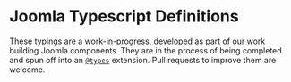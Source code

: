 # Joomla Typescript Definitions

These typings are a work-in-progress, developed as part of our work building
Joomla components. They are in the process of being completed and spun off into 
an [`@types`](https://github.com/GregJPreece/DefinitelyTyped) extension. Pull 
requests to improve them are welcome.
